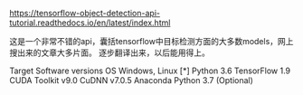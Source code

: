 https://tensorflow-object-detection-api-tutorial.readthedocs.io/en/latest/index.html

这是一个非常不错的api，囊括tensorflow中目标检测方面的大多数models，网上搜出来的文章大多片面。
逐步翻译出来，以后能用得上。

Target Software versions
OS 	Windows, Linux [*]
Python 	3.6
TensorFlow 	1.9
CUDA Toolkit 	v9.0
CuDNN 	v7.0.5
Anaconda 	Python 3.7 (Optional)
